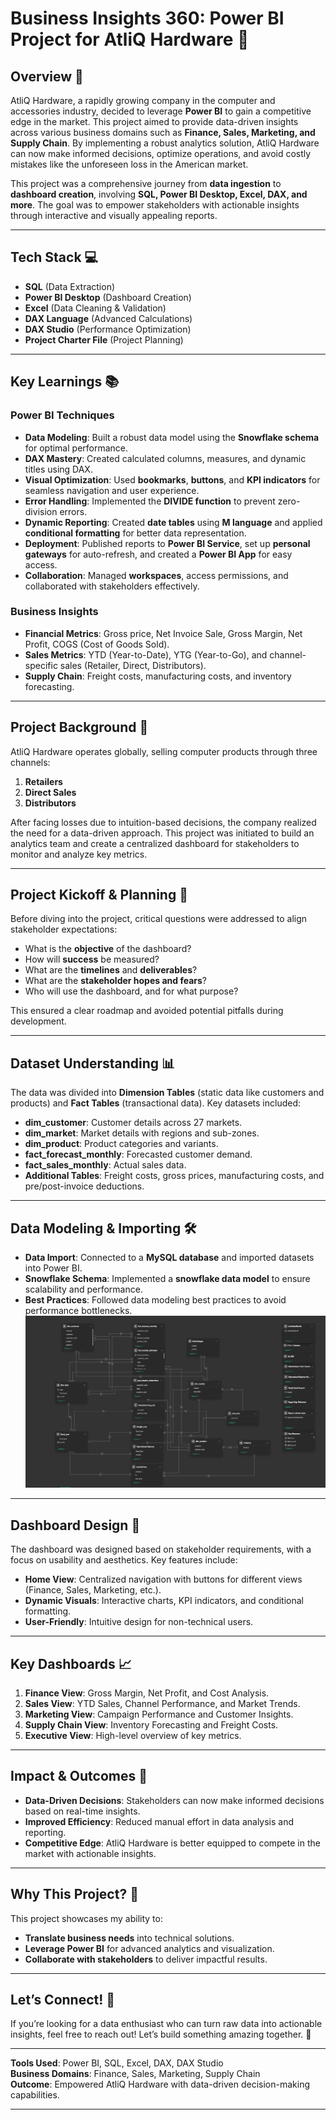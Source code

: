 # Business Insights 360: Power BI Project for AtliQ Hardware 🚀

## Overview 🌟
AtliQ Hardware, a rapidly growing company in the computer and accessories industry, decided to leverage **Power BI** to gain a competitive edge in the market. This project aimed to provide data-driven insights across various business domains such as **Finance, Sales, Marketing, and Supply Chain**. By implementing a robust analytics solution, AtliQ Hardware can now make informed decisions, optimize operations, and avoid costly mistakes like the unforeseen loss in the American market.

This project was a comprehensive journey from **data ingestion** to **dashboard creation**, involving **SQL, Power BI Desktop, Excel, DAX, and more**. The goal was to empower stakeholders with actionable insights through interactive and visually appealing reports.

---

## Tech Stack 💻
- **SQL** (Data Extraction)
- **Power BI Desktop** (Dashboard Creation)
- **Excel** (Data Cleaning & Validation)
- **DAX Language** (Advanced Calculations)
- **DAX Studio** (Performance Optimization)
- **Project Charter File** (Project Planning)

---

## Key Learnings 📚
### Power BI Techniques
- **Data Modeling**: Built a robust data model using the **Snowflake schema** for optimal performance.
- **DAX Mastery**: Created calculated columns, measures, and dynamic titles using DAX.
- **Visual Optimization**: Used **bookmarks**, **buttons**, and **KPI indicators** for seamless navigation and user experience.
- **Error Handling**: Implemented the **DIVIDE function** to prevent zero-division errors.
- **Dynamic Reporting**: Created **date tables** using **M language** and applied **conditional formatting** for better data representation.
- **Deployment**: Published reports to **Power BI Service**, set up **personal gateways** for auto-refresh, and created a **Power BI App** for easy access.
- **Collaboration**: Managed **workspaces**, access permissions, and collaborated with stakeholders effectively.

### Business Insights
- **Financial Metrics**: Gross price, Net Invoice Sale, Gross Margin, Net Profit, COGS (Cost of Goods Sold).
- **Sales Metrics**: YTD (Year-to-Date), YTG (Year-to-Go), and channel-specific sales (Retailer, Direct, Distributors).
- **Supply Chain**: Freight costs, manufacturing costs, and inventory forecasting.

---

## Project Background 🏢
AtliQ Hardware operates globally, selling computer products through three channels:
1. **Retailers**
2. **Direct Sales**
3. **Distributors**

After facing losses due to intuition-based decisions, the company realized the need for a data-driven approach. This project was initiated to build an analytics team and create a centralized dashboard for stakeholders to monitor and analyze key metrics.

---

## Project Kickoff & Planning 📝
Before diving into the project, critical questions were addressed to align stakeholder expectations:
- What is the **objective** of the dashboard?
- How will **success** be measured?
- What are the **timelines** and **deliverables**?
- What are the **stakeholder hopes and fears**?
- Who will use the dashboard, and for what purpose?

This ensured a clear roadmap and avoided potential pitfalls during development.

---

## Dataset Understanding 📊
The data was divided into **Dimension Tables** (static data like customers and products) and **Fact Tables** (transactional data). Key datasets included:
- **dim_customer**: Customer details across 27 markets.
- **dim_market**: Market details with regions and sub-zones.
- **dim_product**: Product categories and variants.
- **fact_forecast_monthly**: Forecasted customer demand.
- **fact_sales_monthly**: Actual sales data.
- **Additional Tables**: Freight costs, gross prices, manufacturing costs, and pre/post-invoice deductions.

---

## Data Modeling & Importing 🛠️
- **Data Import**: Connected to a **MySQL database** and imported datasets into Power BI.
- **Snowflake Schema**: Implemented a **snowflake data model** to ensure scalability and performance.
- **Best Practices**: Followed data modeling best practices to avoid performance bottlenecks.
![Data Model](https://github.com/Nikhil-198/Data-Analytics-Projects/blob/18cfb5cecf40ea758e10692404654d432333eb3c/PowerBI/AtliQ%20Hardware/Project%20Snapshots/Data%20Model.png)
---

## Dashboard Design 🎨
The dashboard was designed based on stakeholder requirements, with a focus on usability and aesthetics. Key features include:
- **Home View**: Centralized navigation with buttons for different views (Finance, Sales, Marketing, etc.).
- **Dynamic Visuals**: Interactive charts, KPI indicators, and conditional formatting.
- **User-Friendly**: Intuitive design for non-technical users.

---

## Key Dashboards 📈
1. **Finance View**: Gross Margin, Net Profit, and Cost Analysis.
2. **Sales View**: YTD Sales, Channel Performance, and Market Trends.
3. **Marketing View**: Campaign Performance and Customer Insights.
4. **Supply Chain View**: Inventory Forecasting and Freight Costs.
5. **Executive View**: High-level overview of key metrics.

---

## Impact & Outcomes 🚀
- **Data-Driven Decisions**: Stakeholders can now make informed decisions based on real-time insights.
- **Improved Efficiency**: Reduced manual effort in data analysis and reporting.
- **Competitive Edge**: AtliQ Hardware is better equipped to compete in the market with actionable insights.

---

## Why This Project? 🌟
This project showcases my ability to:
- **Translate business needs** into technical solutions.
- **Leverage Power BI** for advanced analytics and visualization.
- **Collaborate with stakeholders** to deliver impactful results.

---

## Let’s Connect! 🤝
If you’re looking for a data enthusiast who can turn raw data into actionable insights, feel free to reach out! Let’s build something amazing together. 🚀

---

**Tools Used**: Power BI, SQL, Excel, DAX, DAX Studio  
**Business Domains**: Finance, Sales, Marketing, Supply Chain  
**Outcome**: Empowered AtliQ Hardware with data-driven decision-making capabilities.  

---

